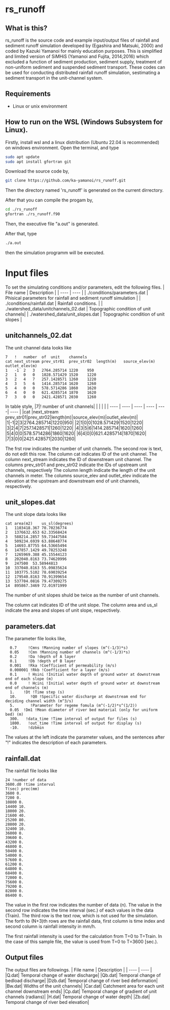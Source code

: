 # rs_runoff

## What is this?

rs_runoff is the source code and example input/output files of rainfall and sediment runoff simulation developed by (Egashira and Matsuki, 2000) and coded by Kazuki Yamanoi for mainly education purposes.
This is simplified and limited version of SiMHiS (Yamanoi and Fujita, 2014;2016)  which excluded a function of sediment production, sediment supply, treatment of non-uniform sediment and suspended sediment transport.
These codes can be used for conducting distributed rainfall runoff simulation, sestimating a sediment transport in the unit-channel system.

## Requirements
* Linux or unix environment

## How to run on the WSL (Windows Subsystem for Linux).
Firstly, install wsl and a linux distribution (Ubuntu 22.04 is recommended) on windows environment.
Open the terminal, and type

```bash
sudo apt update
sudo apt install gfortran git
```

Download the source code by,
```bash
git clone https://github.com/ka-yamanoi/rs_runoff.git
```
Then the directory named 'rs_runoff' is generated on the current dirrectory.

After that you can compile the progam by, 
```bash
cd ./rs_runoff
gfortran ./rs_runoff.f90
```
Then, the executive file "a.out" is generated.

After that, type
```bash
./a.out
```
then the simulation programm will be executed.

# Input files

To set the simulating conditions and/or parameters, edit the following files.
| File name | Description |
| ---- | ---- |
| ./conditions/parameters.dat | Phisical parameters for rainfall and sediment runoff simulation |
| ./conditions/rainfall.dat | Rainfall conditions. |
| ./watershed_data/unitchannels_02.dat | Topographic condition of unit channels|
| ./watershed_data/unit_slopes.dat | Topographic condition of unit slopes |

## unitchannels_02.dat
The unit channel data looks like
```
7	!	number	of	unit	channels	
cat	next_stream	prev_str01	prev_str02	length(m)	source_elev(m)	outlet_elev(m)
1	-1	2	3	2764.285714	1220	950
2	1	0	0	1028.571429	1520	1220
3	2	4	7	257.1428571	1260	1220
4	3	5	6	1414.285714	1620	1260
5	4	0	0	578.5714286	1860	1620
6	4	0	0	621.4285714	1870	1620
7	3	0	0	2421.428571	2030	1260
```
In table style,
|7|!	number	of	unit	channels| | | | |
| ---- | ---- | ---- | ---- | ----| ---- |
|cat |next_stream	prev_str01|prev_str02|length(m)|source_elev(m)|outlet_elev(m)|
|1|-1|2|3|2764.285714|1220|950|
|2|1|0|0|1028.571429|1520|1220|
|3|2|4|7|257.1428571|1260|1220|
|4|3|5|6|1414.285714|1620|1260|
|5|4|0|0|578.5714286|1860|1620|
|6|4|0|0|621.4285714|1870|1620|
|7|3|0|0|2421.428571|2030|1260|

The frst row indicates the number of unit channels.
The second row is text, do not edit this row.
The column cat indicates ID of the unit channel.
The column next_stream indicates the ID of downstream unit channel.
The columns prev_str01 and prev_str02 indicate the IDs of upstream unit channels, respectively
The column length indicate the length of the unit channels in meter.
The columns source_elev and outlet_elev indicate the elevation at the upstream and downstream end of unit channels, respectively.

## unit_slopes.dat
The unit slope data looks like
```
cat	area(m2)	us_sl(degrees)
1	1103418.367	70.70236774
2	1376632.653	62.33568424
3	588214.2857	59.73447584
4	509234.6939	63.88648774
5	14693.87755	64.53665494
6	147857.1429	49.78253248
7	1265969.388	45.15544123
8	202040.8163	73.74620996
9	247500	53.58944813
10	337040.8163	55.09835624
11	103775.5102	78.69039254
12	179540.8163	70.91399654
13	537704.0816	79.47309275
14	895867.3469	72.01971999
```
The number of unit slopes shuld be twice as the number of unit channels. 

The column cat indicates ID of the unit slope.
The column area and us_sl indicate the area and slopes of unit slope, respectively. 

## parameters.dat
The parameter file looks like,
```
  0.7     !Cmns !Manning number of slopes (m^(-1/3)*s)
  0.05    !Cmn !Manning number of channels (m^(-1/3)*s)
  0.2     !Da !depth of A layer
  0.1     !Db !depth of B layer
  0.001   !Rka !Coefficient of permeability (m/s)
  0.000001 !Rkb !Coefficient for a layer (m/s)
  0.1     ! Hsini !Initial water depth of ground water at downstream end of each slope (m)
  0.0     ! Hcini !Initial water depth of ground water at downstream end of channels (m)
  1.    !Dt !Time step (s)
  10.      !Q0 !Specific water discharge at downstream end for deciding channel width (m^3/s)
  5.       !Parameter for regeme fomula (m^(-1/2)*s^(1/2))
  0.05  !Dm1 !Mean diameter of river bed material (only for uniform bed) (m)
  300.   !data_time !Time interval of output for files (s)
  1800.   !out_time !Time interval of output for display (s)
  -10.    !dzbmin
```

The values at the left indicate the parameter values, and the sentences after "!" indicates the description of each parameters.

## rainfall.dat
The rainfall file looks like
```
24 !number of data
3600.d0 !time interval
T(sec) prec(mm)
3600 0.
7200 0.
10800 0.
14400 10.
18000 20.
21600 40.
25200 80.
28800 20.
32400 10.
36000 0.
39600 0.
43200 0.
46800 0.
50400 0.
54000 0.
57600 0.
61200 0.
64800 0.
68400 0.
72000 0.
75600 0.
79200 0.
82800 0.
86400 0.
```
The value in the first row indicates the number of data (n). 
The value in the second row indicates the time interval (sec.) of each values in the data (Train).
The third row is the text row, which is not used for the simulation.
The forth to (N+3)th rows are the rainfall data, first column is time index and second column is rainfall intensity in mm/h.

The first rainfall intensity is used for the calculation from T=0 to T=Train. 
In the case of this sample file, the value is used from T=0 to T=3600 [sec.).

## Output files

The output files are followings.
| File name | Description |
| ---- | ---- |
|Q.dat| Temporal change of water discharge|
|Qb.dat| Temporal change of bedload discharge|
|Dzb.dat| Temporal change of river bed deformation|
|Bw.dat| Widths of the unit channels|
|Car.dat| Catchment area for each unit channel downstream ends|
|Cp.dat| Temporal change of gradient of unit channels (radians)|
|H.dat| Temporal change of water depth|
|Zb.dat| Temporal change of river bed elevation|

